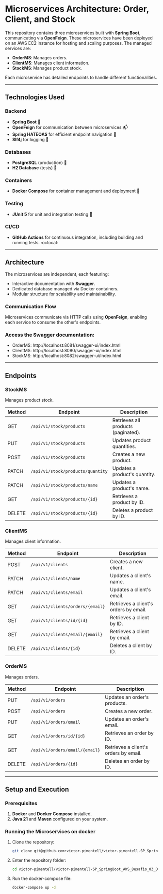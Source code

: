 # Microservices Architecture: Order, Client, and Stock

This repository contains three microservices built with **Spring Boot**, communicating via **OpenFeign**. These microservices have been deployed on an AWS EC2 instance for hosting and scaling purposes. The managed services are:

- **OrderMS**: Manages orders.
- **ClientMS**: Manages client information.
- **StockMS**: Manages product stock.

Each microservice has detailed endpoints to handle different functionalities.

---

## Technologies Used

### Backend
- **Spring Boot** :leaves:
- **OpenFeign** for communication between microservices :mailbox_with_mail:
- **Spring HATEOAS** for efficient endpoint navigation :incoming_envelope:
- **Slf4j** for logging :bookmark_tabs:

### Databases
- **PostgreSQL** (production) :card_index:
- **H2 Database** (tests) :wrench:

### Containers
- **Docker Compose** for container management and deployment :whale:

### Testing
- **JUnit 5** for unit and integration testing :bug:

### CI/CD
- **GitHub Actions** for continuous integration, including building and running tests. :octocat:

---

## Architecture

The microservices are independent, each featuring:
- Interactive documentation with **Swagger**.
- Dedicated database managed via Docker containers.
- Modular structure for scalability and maintainability.

### Communication Flow
Microservices communicate via HTTP calls using **OpenFeign**, enabling each service to consume the other's endpoints.

### Access the Swagger documentation:
- OrderMS: http://localhost:8081/swagger-ui/index.html
- ClientMS: http://localhost:8080/swagger-ui/index.html
- StockMS: http://localhost:8082/swagger-ui/index.html

---

## Endpoints

### **StockMS**
Manages product stock.

| Method | Endpoint                          | Description                       |
|--------|-----------------------------------|-----------------------------------|
| GET    | `/api/v1/stock/products`          | Retrieves all products (paginated). |
| PUT    | `/api/v1/stock/products`          | Updates product quantities.       |
| POST   | `/api/v1/stock/products`          | Creates a new product.            |
| PATCH  | `/api/v1/stock/products/quantity` | Updates a product's quantity.     |
| PATCH  | `/api/v1/stock/products/name`     | Updates a product's name.         |
| GET    | `/api/v1/stock/products/{id}`     | Retrieves a product by ID.        |
| DELETE | `/api/v1/stock/products/{id}`     | Deletes a product by ID.          |

### **ClientMS**
Manages client information.

| Method | Endpoint                         | Description                       |
|--------|----------------------------------|-----------------------------------|
| POST   | `/api/v1/clients`               | Creates a new client.            |
| PATCH  | `/api/v1/clients/name`          | Updates a client's name.         |
| PATCH  | `/api/v1/clients/email`         | Updates a client's email.        |
| GET    | `/api/v1/clients/orders/{email}`| Retrieves a client's orders by email. |
| GET    | `/api/v1/clients/id/{id}`       | Retrieves a client by ID.        |
| GET    | `/api/v1/clients/email/{email}` | Retrieves a client by email.     |
| DELETE | `/api/v1/clients/{id}`          | Deletes a client by ID.          |

### **OrderMS**
Manages orders.

| Method | Endpoint                     | Description                       |
|--------|------------------------------|-----------------------------------|
| PUT    | `/api/v1/orders`             | Updates an order's products.     |
| POST   | `/api/v1/orders`             | Creates a new order.             |
| PUT    | `/api/v1/orders/email`       | Updates an order's email.        |
| GET    | `/api/v1/orders/id/{id}`     | Retrieves an order by ID.        |
| GET    | `/api/v1/orders/email/{email}` | Retrieves a client's orders by email. |
| DELETE | `/api/v1/orders/{id}`        | Deletes an order by ID.          |

---

## Setup and Execution

### Prerequisites
1. **Docker** and **Docker Compose** installed.
2. **Java 21** and **Maven** configured on your system.

### Running the Microservices on docker
1. Clone the repository:
   ```bash
   git clone git@github.com:victor-pimentell/victor-pimentell-SP_SpringBoot_AWS_Desafio_03_Order_Stock_Client.git
    ```
2. Enter the repository folder:
   ```bash
   cd victor-pimentell/victor-pimentell-SP_SpringBoot_AWS_Desafio_03_Order_Stock_Client
   ```
3. Run the docker-compose file:
   ```bash
   docker-compose up -d
    ```

   